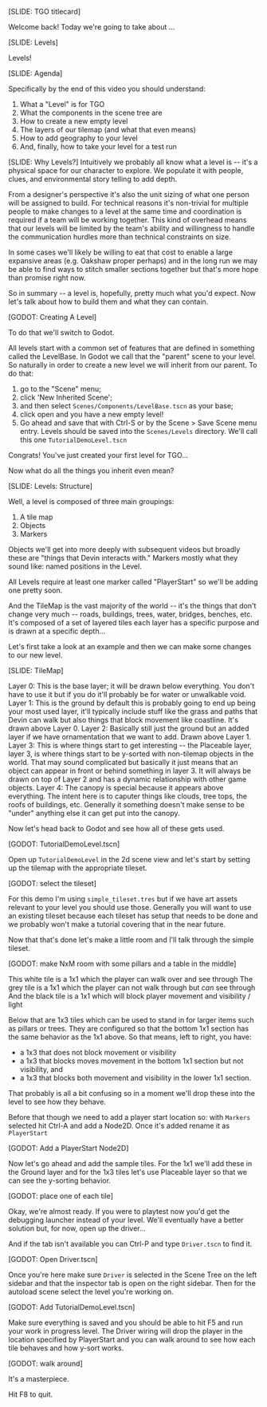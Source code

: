 [SLIDE: TGO titlecard]

Welcome back! Today we're going to take about ...

[SLIDE: Levels]

Levels!

[SLIDE: Agenda]

Specifically by the end of this video you should understand:

1. What a "Level" is for TGO
2. What the components in the scene tree are
3. How to create a new empty level
4. The layers of our tilemap (and what that even means)
5. How to add geography to your level
6. And, finally, how to take your level for a test run

[SLIDE: Why Levels?]
Intuitively we probably all know what a level is -- it's a physical space for
our character to explore. We populate it with people, clues, and environmental
story telling to add depth.

From a designer's perspective it's also the unit sizing of what one person will be
assigned to build. For technical reasons it's non-trivial for multiple people to
make changes to a level at the same time and coordination is required if a team
will be working together. This kind of overhead means that our levels will be
limited by the team's ability and willingness to handle the communication hurdles
more than technical constraints on size.

In some cases we'll likely be willing to eat that cost to enable a large expansive
areas (e.g. Oakshaw proper perhaps) and in the long run we may be able to find
ways to stitch smaller sections together but that's more hope than promise right
now.

So in summary -- a level is, hopefully, pretty much what you'd expect. Now let's
talk about how to build them and what they can contain.

[GODOT: Creating A Level]

To do that we'll switch to Godot.

All levels start with a common set of features that are defined in something called
the LevelBase. In Godot we call that the "parent" scene to your level. So naturally
in order to create a new level we will inherit from our parent. To do that:
1. go to the "Scene" menu;
2. click 'New Inherited Scene';
3. and then select `Scenes/Components/LevelBase.tscn` as your base;
4. click open and you have a new empty level!
5. Go ahead and save that with Ctrl-S or by the Scene > Save Scene menu entry.
   Levels should be saved into the `Scenes/Levels` directory. We'll call this one
   `TutorialDemoLevel.tscn`

Congrats! You've just created your first level for TGO...

Now what do all the things you inherit even mean?

[SLIDE: Levels: Structure]

Well, a level is composed of three main groupings:

1. A tile map
2. Objects
3. Markers

Objects we'll get into more deeply with subsequent videos but broadly these are
"things that Devin interacts with." Markers mostly what they sound like: named
positions in the Level.

All Levels require at least one marker called "PlayerStart" so we'll be adding
one pretty soon.

And the TileMap is the vast majority of the world -- it's the things that don't
change very much -- roads, buildings, trees, water, bridges, benches, etc. It's
composed of a set of layered tiles each layer has a specific purpose and is drawn
at a specific depth...

Let's first take a look at an example and then we can make some changes to our
new level.

[SLIDE: TileMap]

Layer 0: This is the base layer; it will be drawn below everything. You don't have
   to use it but if you do it'll probably be for water or unwalkable void.
Layer 1: This is the ground by default this is probably going to end up being your
   most used layer, it'll typically include stuff like the grass and paths that
	 Devin can walk but also things that block movement like coastline. It's drawn
	 above Layer 0.
Layer 2: Basically still just the ground but an added layer if we have ornamentation
   that we want to add. Drawn above Layer 1.
Layer 3: This is where things start to get interesting -- the Placeable layer, layer 3,
   is where things start to be y-sorted with non-tilemap objects in the world. That
	 may sound complicated but basically it just means that an object can appear in front
	 or behind something in layer 3. It will always be drawn on top of Layer 2 and has
	 a dynamic relationship with other game objects.
 Layer 4: The canopy is special because it appears above everything. The intent here
   is to caputer things like clouds, tree tops, the roofs of buildings, etc. Generally
	 it something doesn't make sense to be "under" anything else it can get put into
	 the canopy.

Now let's head back to Godot and see how all of these gets used.

[GODOT: TutorialDemoLevel.tscn]

Open up `TutorialDemoLevel` in the 2d scene view and let's start by setting up the
tilemap with the appropriate tileset.

[GODOT: select the tileset]

For this demo I'm using `simple_tileset.tres` but if we have art assets relevant
to your level you should use those. Generally you will want to use an existing
tileset because each tileset has setup that needs to be done and we probably won't
make a tutorial covering that in the near future.

Now that that's done let's make a little room and I'll talk through the simple
tileset.

[GODOT: make NxM room with some pillars and a table in the middle]

This white tile is a 1x1 which the player can walk over and see through
The grey tile is a 1x1 which the player can not walk through but _can_ see through
And the black tile is a 1x1 which will block player movement and visibility / light

Below that are 1x3 tiles which can be used to stand in for larger items such as
pillars or trees. They are configured so that the bottom 1x1 section has the same
behavior as the 1x1 above. So that means, left to right, you have:

- a 1x3 that does not block movement or visibility
- a 1x3 that blocks moves movement in the bottom 1x1 section but not visibility, and
- a 1x3 that blocks both movement and visibility in the lower 1x1 section.

That probably is all a bit confusing so in a moment we'll drop these into the level
to see how they behave.

Before that though we need to add a player start location so: with `Markers`
selected hit Ctrl-A and add a Node2D. Once it's added rename it as `PlayerStart`

[GODOT: Add a PlayerStart Node2D]

Now let's go ahead and add the sample tiles. For the 1x1 we'll add these in the
Ground layer and for the 1x3 tiles let's use Placeable layer so that we can
see the y-sorting behavior.

[GODOT: place one of each tile]

Okay, we're almost ready. If you were to playtest now you'd get the debugging
launcher instead of your level. We'll eventually have a better solution but, for
now, open up the driver...

And if the tab isn't available you can Ctrl-P and type `Driver.tscn` to find it.

[GODOT: Open Driver.tscn]

Once you're here make sure `Driver` is selected in the Scene Tree on the left
sidebar and that the inspector tab is open on the right sidebar. Then for the
autoload scene select the level you're working on.

[GODOT: Add TutorialDemoLevel.tscn]

Make sure everything is saved and you should be able to hit F5 and run your
work in progress level. The Driver wiring will drop the player in the location
specified by PlayerStart and you can walk around to see how each tile behaves
and how y-sort works.

[GODOT: walk around]

It's a masterpiece.

Hit F8 to quit.

